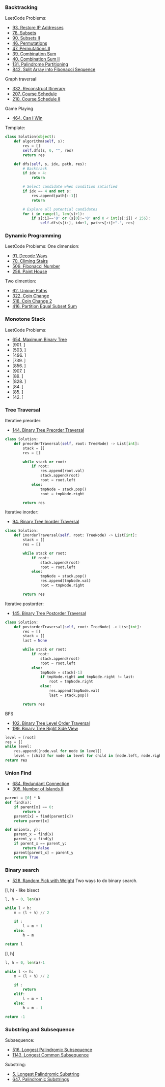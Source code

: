### Backtracking

LeetCode Problems:
- [93. Restore IP Addresses](https://leetcode.com/problems/restore-ip-addresses/)
- [78. Subsets](https://leetcode.com/problems/subsets/)
- [90. Subsets II](https://leetcode.com/problems/subsets-ii/)
- [46. Permutations](https://leetcode.com/problems/permutations/)
- [47. Permutations II](https://leetcode.com/problems/permutations-ii/)
- [39. Combination Sum](https://leetcode.com/problems/combination-sum/)
- [40. Combination Sum II](https://leetcode.com/problems/combination-sum-ii/)
- [131. Palindrome Partitioning](https://leetcode.com/problems/palindrome-partitioning/)
- [842. Split Array into Fibonacci Sequence](https://leetcode.com/problems/split-array-into-fibonacci-sequence/)

Graph traversal
- [332. Reconstruct Itinerary](https://leetcode.com/problems/reconstruct-itinerary/)
- [207. Course Schedule](https://leetcode.com/problems/course-schedule/)
- [210. Course Schedule II](https://leetcode.com/problems/course-schedule-ii/)

Game Playing
- [464. Can I Win](https://leetcode.com/problems/can-i-win/)

Template:
```py
class Solution(object):
    def algorithm(self, s):
        res = []
        self.dfs(s, 0, "", res)
        return res

    def dfs(self, s, idx, path, res):
        # Backtrack
        if idx > 4:
            return

        # Select candidate when condition satisfied
        if idx == 4 and not s:
            res.append(path[:-1])
            return

        # Explore all potential candidates
        for i in range(1, len(s)+1):
            if s[:i]=='0' or (s[0]!='0' and 0 < int(s[:i]) < 256):
                self.dfs(s[i:], idx+1, path+s[:i]+".", res)
```

### Dynamic Programming

LeetCode Problems:
One dimension:
- [91. Decode Ways](https://leetcode.com/problems/decode-ways/)
- [70. Climing Stairs](https://leetcode.com/problems/climbing-stairs/)
- [509. Fibonacci Number](https://leetcode.com/problems/fibonacci-number/)
- [256. Paint House](https://leetcode.com/problems/paint-house/)

Two dimention:
- [62. Unique Paths](https://leetcode.com/problems/unique-paths/)
- [322. Coin Change](https://leetcode.com/problems/coin-change/)
- [518. Coin Change 2](https://leetcode.com/problems/coin-change-2/)
- [416. Partition Equal Subset Sum](https://leetcode.com/problems/partition-equal-subset-sum/)

### Monotone Stack

LeetCode Problems:
- [654. Maximum Binary Tree](https://leetcode.com/problems/maximum-binary-tree/)
- [901. ]
- [503. ]
- [496. ]
- [739. ]
- [856. ]
- [907. ]
- [89. ]
- [828. ]
- [84. ]
- [85. ]
- [42. ]


### Tree Traversal

Iterative preorder:
- [144. Binary Tree Preorder Traversal](https://leetcode.com/problems/binary-tree-preorder-traversal/)
```py
class Solution:
    def preorderTraversal(self, root: TreeNode) -> List[int]:
        stack = []
        res = []

        while stack or root:
            if root:
                res.append(root.val)
                stack.append(root)
                root = root.left
            else:
                tmpNode = stack.pop()
                root = tmpNode.right

        return res
```

Iterative inorder:
- [94. Binary Tree Inorder Traversal](https://leetcode.com/problems/binary-tree-inorder-traversal/)
```py
class Solution:
    def inorderTraversal(self, root: TreeNode) -> List[int]:
        stack = []
        res = []

        while stack or root:
            if root:
                stack.append(root)
                root = root.left
            else:
                tmpNode = stack.pop()
                res.append(tmpNode.val)
                root = tmpNode.right

        return res
```

Iterative postorder:
- [145. Binary Tree Postorder Traversal](https://leetcode.com/problems/binary-tree-postorder-traversal/)
```py
class Solution:
    def postorderTraversal(self, root: TreeNode) -> List[int]:
        res = []
        stack = []
        last = None

        while stack or root:
            if root:
                stack.append(root)
                root = root.left
            else:
                tmpNode = stack[-1]
                if tmpNode.right and tmpNode.right != last:
                    root = tmpNode.right
                else:
                    res.append(tmpNode.val)
                    last = stack.pop()

        return res
```

BFS
- [102. Binary Tree Level Order Traversal](https://leetcode.com/problems/binary-tree-level-order-traversal/)
- [199. Binary Tree Right Side View](https://leetcode.com/problems/binary-tree-right-side-view/)
```py
level = [root]
res = []
while level:
    res.append([node.val for node in level])
    level = [child for node in level for child in [node.left, node.right] if child]
return res
```

### Union Find
- [684. Redundant Connection](https://leetcode.com/problems/redundant-connection/)
- [305. Number of Islands II](https://leetcode.com/problems/number-of-islands-ii/)
```py
parent = [0] * N
def find(x):
    if parent[x] == 0:
        return x
    parent[x] = find(parent[x])
    return parent[x]

def union(x, y):
    parent_x = find(x)
    parent_y = find(y)
    if parent_x == parent_y:
        return False
    parent[parent_x] = parent_y
    return True
```


### Binary search
- [528. Random Pick with Weight](https://leetcode.com/problems/random-pick-with-weight/)
Two ways to do binary search.

[l, h) - like bisect
```py
l, h = 0, len(a)

while l < h:
    m = (l + h) // 2

    if :
        l = m + 1
    else:
        h = m

return l
```

[l, h]
```py
l, h = 0, len(a)-1

while l <= h:
    m = (l + h) // 2

    if :
        return
    elif:
        l = m + 1
    else:
        h = m - 1

return -1
```

### Substring and Subsequence

Subsequence:
- [516. Longest Palindromic Subsequence](https://leetcode.com/problems/longest-palindromic-subsequence/)
- [1143. Longest Common Subsequence](https://leetcode.com/problems/longest-common-subsequence/)

Substring:
- [5. Longest Palindromic Substring](https://leetcode.com/problems/longest-palindromic-substring/)
- [647. Palindromic Substrings](https://leetcode.com/problems/palindromic-substrings/)
